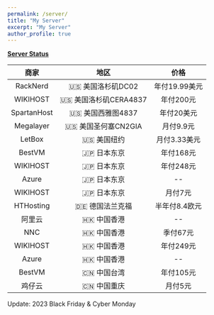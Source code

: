```yaml
---
permalink: /server/
title: "My Server"
excerpt: "My Server"
author_profile: true
---
```


**[Server Status](https://status.yfluo.me)**

|商家|地区|价格|
|:--:|:--:|:--:|
|RackNerd|🇺🇸 美国洛杉矶DC02|年付19.99美元|
|WIKIHOST|🇺🇸 美国洛杉矶CERA4837|年付200元|
|SpartanHost|🇺🇸 美国西雅图4837|年付20美元|
|Megalayer|🇺🇸 美国圣何塞CN2GIA|月付9.9元|
|LetBox|🇺🇸 美国纽约|月付3.33美元|
|BestVM|🇯🇵 日本东京|年付168元|
|WIKIHOST|🇯🇵 日本东京|年付248元|
|Azure|🇯🇵 日本东京|--|
|WIKIHOST|🇯🇵 日本东京|月付7元|
|HTHosting|🇩🇪 德国法兰克福|半年付8.4欧元|
|阿里云|🇭🇰 中国香港|--|
|NNC|🇭🇰 中国香港|季付67元|
|WIKIHOST|🇭🇰 中国香港|年付249元|
|Azure|🇭🇰 中国香港|--|
|BestVM|🇨🇳 中国台湾|年付105元|
|鸡仔云|🇨🇳 中国重庆|月付5元|

Update: 2023 Black Friday & Cyber Monday

